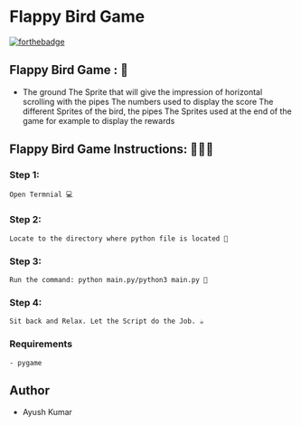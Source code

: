 # <b>Flappy Bird Game</b>

[![forthebadge](https://forthebadge.com/images/badges/made-with-python.svg)](https://forthebadge.com)

## Flappy Bird Game : 🚀

- The ground
The Sprite that will give the impression of horizontal scrolling with the pipes
The numbers used to display the score
The different Sprites of the bird, the pipes
The Sprites used at the end of the game for example to display the rewards


## Flappy Bird Game Instructions: 👨🏻‍💻

### Step 1:

    Open Termnial 💻

### Step 2:

    Locate to the directory where python file is located 📂

### Step 3:

    Run the command: python main.py/python3 main.py 🧐

### Step 4:

    Sit back and Relax. Let the Script do the Job. ☕

### Requirements

    - pygame
    
## Author

   - Ayush Kumar
